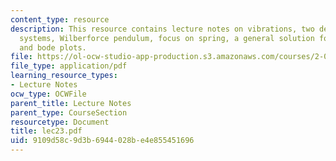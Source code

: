 ```yaml
---
content_type: resource
description: This resource contains lecture notes on vibrations, two degrees of freedom
  systems, Wilberforce pendulum, focus on spring, a general solution for free response,
  and bode plots.
file: https://ol-ocw-studio-app-production.s3.amazonaws.com/courses/2-003j-dynamics-and-control-i-spring-2007/9109d58c9d3b6944028be4e855451696_lec23.pdf
file_type: application/pdf
learning_resource_types:
- Lecture Notes
ocw_type: OCWFile
parent_title: Lecture Notes
parent_type: CourseSection
resourcetype: Document
title: lec23.pdf
uid: 9109d58c-9d3b-6944-028b-e4e855451696
---
```

